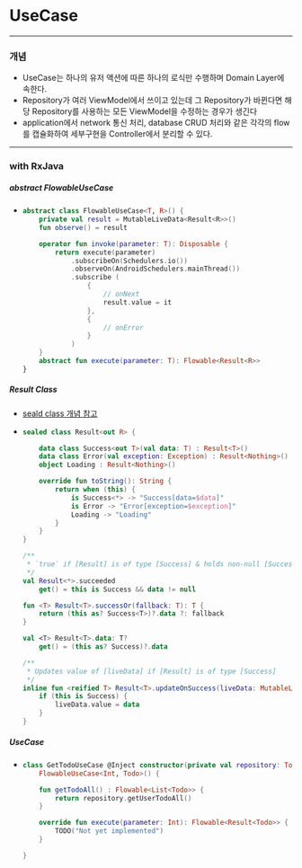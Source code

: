 # UseCase
---
### 개념
* UseCase는 하나의 유저 액션에 따른 하나의 로식만 수행하며 Domain Layer에 속한다.
* Repository가 여러 ViewModel에서 쓰이고 있는데 그 Repository가 바뀐다면 해당 Repository를 사용하는 
모든 ViewModel을 수정하는 경우가 생긴다
* application에서 network 통신 처리, database CRUD 처리와 같은 각각의 flow를 캡슐화하여 세부구현을 Controller에서 분리할 수 있다.
---
### with RxJava
##### abstract FlowableUseCase
* ```kotlin
  abstract class FlowableUseCase<T, R>() {
      private val result = MutableLiveData<Result<R>>()
      fun observe() = result

      operator fun invoke(parameter: T): Disposable {
          return execute(parameter)
              .subscribeOn(Schedulers.io())
              .observeOn(AndroidSchedulers.mainThread())
              .subscribe (
                  {
                      // onNext
                      result.value = it
                  },
                  {
                      // onError
                  }
              )
      }
      abstract fun execute(parameter: T): Flowable<Result<R>>
  }
##### Result Class
* [seald class 개념 참고](https://github.com/sdk0213/Developer-Track/blob/master/안드로이드%20공부(Kotlin)/sealed%20class(Result%20class).md)
* ```kotlin
  sealed class Result<out R> {

      data class Success<out T>(val data: T) : Result<T>()
      data class Error(val exception: Exception) : Result<Nothing>()
      object Loading : Result<Nothing>()

      override fun toString(): String {
          return when (this) {
              is Success<*> -> "Success[data=$data]"
              is Error -> "Error[exception=$exception]"
              Loading -> "Loading"
          }
      }
  }

  /**
   * `true` if [Result] is of type [Success] & holds non-null [Success.data].
   */
  val Result<*>.succeeded
      get() = this is Success && data != null

  fun <T> Result<T>.successOr(fallback: T): T {
      return (this as? Success<T>)?.data ?: fallback
  }

  val <T> Result<T>.data: T?
      get() = (this as? Success)?.data

  /**
   * Updates value of [liveData] if [Result] is of type [Success]
   */
  inline fun <reified T> Result<T>.updateOnSuccess(liveData: MutableLiveData<T>) {
      if (this is Success) {
          liveData.value = data
      }
  }
##### UseCase
* ```kotlin
  class GetTodoUseCase @Inject constructor(private val repository: TodoRepository) :
      FlowableUseCase<Int, Todo>() {

      fun getTodoAll() : Flowable<List<Todo>> {
          return repository.getUserTodoAll()
      }

      override fun execute(parameter: Int): Flowable<Result<Todo>> {
          TODO("Not yet implemented")
      }

  }
